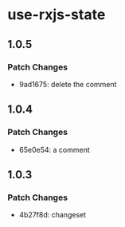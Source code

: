 # use-rxjs-state

## 1.0.5

### Patch Changes

- 9ad1675: delete the comment

## 1.0.4

### Patch Changes

- 65e0e54: a comment

## 1.0.3

### Patch Changes

- 4b27f8d: changeset
